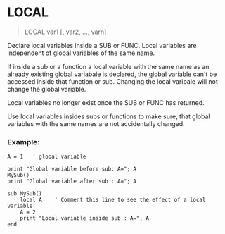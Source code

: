 # LOCAL

> LOCAL var1 [, var2, ..., varn]

Declare local variables inside a SUB or FUNC. Local variables are independent of global variables of the same name.

If inside a sub or a function a local variable with the same name as an already existing global variabale is declared, the global variable can't be accessed inside that function or sub. Changing the local varibale will not change the global variable.

Local variables no longer exist once the SUB or FUNC has returned.

Use local variables insides subs or functions to make sure, that global variables with the same names are not accidentally changed.

### Example:

```
A = 1   ' global variable

print "Global variable before sub: A="; A
MySub()
print "Global variable after sub : A="; A

sub MySub()
    local A    ' Comment this line to see the effect of a local variable
    A = 2
    print "Local variable inside sub : A="; A
end
```



